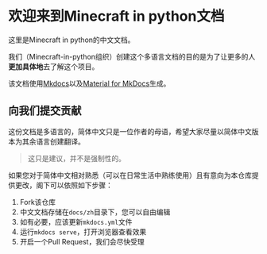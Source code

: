 # 欢迎来到Minecraft in python文档
这里是Minecraft in python的中文文档。

我们（Minecraft-in-python组织）创建这个多语言文档的目的是为了让更多的人**更加具体地**去了解这个项目。

该文档使用[Mkdocs](https://www.mkdocs.org/)以及[Material for MkDocs](https://squidfunk.github.io/mkdocs-material/)生成。

## 向我们提交贡献
这份文档是多语言的，简体中文只是一位作者的母语，希望大家尽量以简体中文版本为其余语言创建翻译。
> 这只是建议，并不是强制性的。

如果您对于简体中文相对熟悉（可以在日常生活中熟练使用）且有意向为本仓库提供更改，阁下可以依照如下步骤：

1. Fork该仓库
2. 中文文档存储在`docs/zh`目录下，您可以自由编辑
3. 如有必要，应该更新`mkdocs.yml`文件
4. 运行`mkdocs serve`，打开浏览器查看效果
5. 开启一个Pull Request，我们会尽快受理
